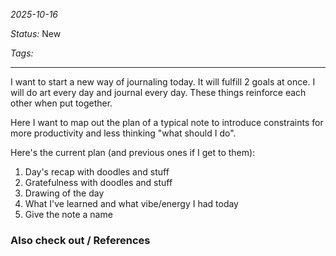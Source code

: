 *2025-10-16*

*Status:* New

*Tags:* 

<hr>

I want to start a new way of journaling today. It will fulfill 2 goals at once. I will do art every day and journal every day. These things reinforce each other when put together.

Here I want to map out the plan of a typical note to introduce constraints for more productivity and less thinking "what should I do".

Here's the current plan (and previous ones if I get to them):

1. Day's recap with doodles and stuff
2. Gratefulness with doodles and stuff
3. Drawing of the day
4. What I've learned and what vibe/energy I had today
5. Give the note a name

### Also check out / References